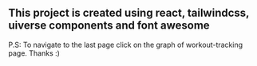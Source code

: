 ## This project is created using react, tailwindcss, uiverse components and font awesome

P.S: To navigate  to the last page click on the graph of workout-tracking page.
Thanks :)
